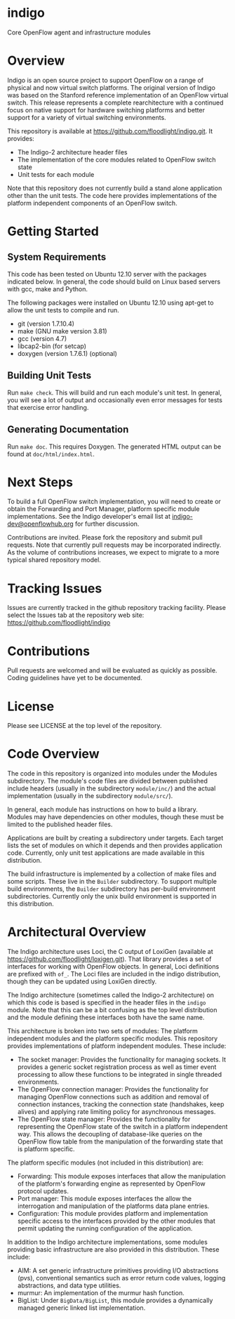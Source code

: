 indigo
======

Core OpenFlow agent and infrastructure modules

Overview
========

Indigo is an open source project to support OpenFlow on a range of physical
and now virtual switch platforms.  The original version of Indigo was
based on the Stanford reference implementation of an OpenFlow virtual
switch.  This release represents a complete rearchitecture with a 
continued focus on native support for hardware switching platforms and
better support for a variety of virtual switching environments.

This repository is available at https://github.com/floodlight/indigo.git.
It provides:

* The Indigo-2 architecture header files
* The implementation of the core modules related to OpenFlow switch state
* Unit tests for each module

Note that this repository does not currently build a stand alone application
other than the unit tests.  The code here provides implementations of the
platform independent components of an OpenFlow switch.

Getting Started
===============

System Requirements
-------------------

This code has been tested on Ubuntu 12.10 server with the packages
indicated below.  In general, the code should build on Linux based
servers with gcc, make and Python.

The following packages were installed on Ubuntu 12.10 using apt-get to
allow the unit tests to compile and run.

* git (version 1.7.10.4)
* make (GNU make version 3.81)
* gcc (version 4.7)
* libcap2-bin (for setcap)
* doxygen (version 1.7.6.1) (optional)

Building Unit Tests
-------------------

Run `make check`.  This will build and run each module's unit test.  In
general, you will see a lot of output and occasionally even error messages
for tests that exercise error handling.

Generating Documentation
------------------------

Run `make doc`. This requires Doxygen. The generated HTML output can be found
at `doc/html/index.html`.

Next Steps
==========

To build a full OpenFlow switch implementation, you will need to create or
obtain the Forwarding and Port Manager, platform specific module
implementations.  See the Indigo developer's email list at
indigo-dev@openflowhub.org for further discussion.

Contributions are invited.  Please fork the repository and submit pull
requests.  Note that currently pull requests may be incorporated 
indirectly.  As the volume of contributions increases, we expect to 
migrate to a more typical shared repository model.

Tracking Issues
===============

Issues are currently tracked in the github repository tracking facility.
Please select the Issues tab at the repository web site:
https://github.com/floodlight/indigo


Contributions
=============

Pull requests are welcomed and will be evaluated as quickly as possible.
Coding guidelines have yet to be documented.

License
=======

Please see LICENSE at the top level of the repository.

Code Overview
=============

The code in this repository is organized into modules under the Modules
subdirectory.  The module's code files are divided between published 
include headers (usually in the subdirectory `module/inc/`) and the actual
implementation (usually in the subdirectory `module/src/`).

In general, each module has instructions on how to build a library.  
Modules may have dependencies on other modules, though these must be
limited to the published header files.

Applications are built by creating a subdirectory under targets.  Each
target lists the set of modules on which it depends and then provides
application code.  Currently, only unit test applications are made
available in this distribution.

The build infrastructure is implemented by a collection of make files
and some scripts.  These live in the `Builder` subdirectory.  To support
multiple build environments, the `Builder` subdirectory has per-build 
environment subdirectories.  Currently only the unix build environment
is supported in this distribution.

Architectural Overview
======================

The Indigo architecture uses Loci, the C output of LoxiGen (available at
https://github.com/floodlight/loxigen.git).  That library provides a set
of interfaces for working with OpenFlow objects.  In general, Loci
definitions are prefixed with `of_`.  The Loci files are included in the
indigo distribution, though they can be updated using LoxiGen directly.

The Indigo architecture (sometimes called the Indigo-2 architecture)
on which this code is based is specified in the header files in the
`indigo` module.  Note that this can be a bit confusing as the top level
distribution and the module defining these interfaces both have the same
name.

This architecture is broken into two sets of modules:  The platform 
independent modules and the platform specific modules.  This repository
provides implementations of platform independent modules.  These
include:

* The socket manager: Provides the functionality for managing sockets.
It provides a generic socket registration process as well as timer
event processing to allow these functions to be integrated in single
threaded environments.
* The OpenFlow connection manager: Provides the functionality for
managing OpenFlow connections such as addition and removal of
connection instances, tracking the connection state (handshakes,
keep alives) and applying rate limiting policy for asynchronous
messages.
* The OpenFlow state manager: Provides the functionality for
representing the OpenFlow state of the switch in a platform
independent way.  This allows the decoupling of database-like queries
on the OpenFlow flow table from the manipulation of the forwarding
state that is platform specific.

The platform specific modules (not included in this distribution) are:

* Forwarding:  This module exposes interfaces that allow the
manipulation of the platform's forwarding engine as represented by
OpenFlow protocol updates.
* Port manager:  This module exposes interfaces the allow the
interrogation and manipulation of the platforms data plane entries.
* Configuration:  This module provides platform and implementation
specific access to the interfaces provided by the other modules that
permit updating the running configuration of the application.

In addition to the Indigo architecture implementations, some modules
providing basic infrastructure are also provided in this
distribution.  These include:

* AIM: A set generic infrastructure primitives providing I/O
abstractions (pvs), conventional semantics such as error return code
values, logging abstractions, and data type utilities.
* murmur: An implementation of the murmur hash function.
* BigList:  Under `BigData/BigList`, this module provides a
dynamically managed generic linked list implementation.
